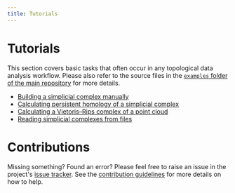 ```yaml
---
title: Tutorials
---
```


# Tutorials

This section covers basic tasks that often occur in any topological data
analysis workflow. Please also refer to the source files in the [`examples` folder of the main repository](https://github.com/Pseudomanifold/Aleph/tree/master/examples)
for more details.

* [Building a simplicial complex manually](tutorial_simplicial_complex_manually.md)
* [Calculating persistent homology of a simplicial complex](tutorial_persistent_homology_simplicial_complex.md)
* [Calculating a Vietoris&ndash;Rips complex of a point cloud](tutorial_vietoris_rips_complex_point_cloud.md)
* [Reading simplicial complexes from files](tutorial_simplicial_complexes_io.md)

# Contributions

Missing something? Found an error? Please feel free to raise an issue in
the project's [issue tracker](https://github.com/Pseudomanifold/Aleph/issues).
See the [contribution guidelines](https://github.com/Pseudomanifold/Aleph/blob/master/CONTRIBUTING.md)
for more details on how to help.
